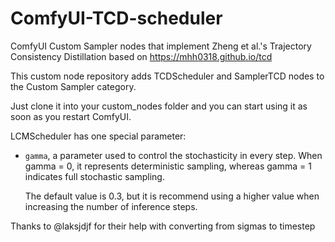 # ComfyUI-TCD-scheduler

ComfyUI Custom Sampler nodes that implement Zheng et al.'s Trajectory Consistency Distillation based on https://mhh0318.github.io/tcd

This custom node repository adds TCDScheduler and SamplerTCD nodes to the Custom Sampler category.

Just clone it into your custom_nodes folder and you can start using it as soon as you restart ComfyUI.

LCMScheduler has one special parameter:

- `gamma`, a parameter used to control the stochasticity in every step.
  When gamma = 0, it represents deterministic sampling, whereas gamma = 1 indicates full stochastic sampling.

  The default value is 0.3, but it is recommend using a higher value when increasing the number of inference steps.

Thanks to @laksjdjf for their help with converting from sigmas to timestep
